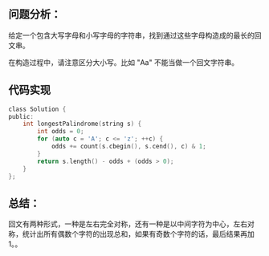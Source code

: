 ## 问题分析： 

给定一个包含大写字母和小写字母的字符串，找到通过这些字母构造成的最长的回文串。

在构造过程中，请注意区分大小写。比如 "Aa" 不能当做一个回文字符串。

## 代码实现
```c
class Solution {
public:
    int longestPalindrome(string s) {
        int odds = 0;
        for (auto c = 'A'; c <= 'z'; ++c) {
            odds += count(s.cbegin(), s.cend(), c) & 1;
        }
        return s.length() - odds + (odds > 0);
    }
};

```
## 总结：
回文有两种形式，一种是左右完全对称，还有一种是以中间字符为中心，左右对称，统计出所有偶数个字符的出现总和，如果有奇数个字符的话，最后结果再加1。。